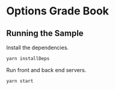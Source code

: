 # Options Grade Book

## Running the Sample

Install the dependencies.

```bash
yarn installDeps
```


Run front and back end servers.

```bash
yarn start
```